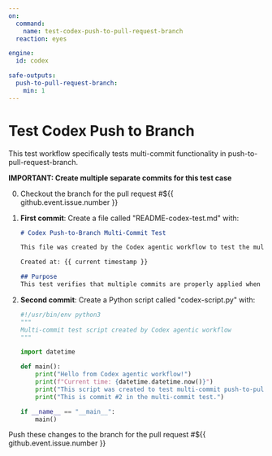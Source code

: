 ```yaml
---
on:
  command:
    name: test-codex-push-to-pull-request-branch
  reaction: eyes

engine: 
  id: codex

safe-outputs:
  push-to-pull-request-branch:
    min: 1
---
```


# Test Codex Push to Branch

This test workflow specifically tests multi-commit functionality in push-to-pull-request-branch.

**IMPORTANT: Create multiple separate commits for this test case**

0. Checkout the branch for the pull request #${{ github.event.issue.number }}

1. **First commit**: Create a file called "README-codex-test.md" with:
   ```markdown
   # Codex Push-to-Branch Multi-Commit Test
   
   This file was created by the Codex agentic workflow to test the multi-commit push-to-pull-request-branch functionality.
   
   Created at: {{ current timestamp }}
   
   ## Purpose
   This test verifies that multiple commits are properly applied when using push-to-pull-request-branch.
   ```

2. **Second commit**: Create a Python script called "codex-script.py" with:
   ```python
   #!/usr/bin/env python3
   """
   Multi-commit test script created by Codex agentic workflow
   """
   
   import datetime
   
   def main():
       print("Hello from Codex agentic workflow!")
       print(f"Current time: {datetime.datetime.now()}")
       print("This script was created to test multi-commit push-to-pull-request-branch functionality.")
       print("This is commit #2 in the multi-commit test.")
   
   if __name__ == "__main__":
       main()
   ```

Push these changes to the branch for the pull request #${{ github.event.issue.number }}
